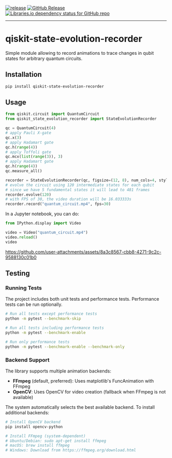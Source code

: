 [![release](https://github.com/sarumaj/qiskit-state-evolution-recorder/actions/workflows/release.yml/badge.svg)](https://github.com/sarumaj/qiskit-state-evolution-recorder/actions/workflows/release.yml)
[![GitHub Release](https://img.shields.io/github/v/release/sarumaj/qiskit-state-evolution-recorder?logo=github)](https://github.com/sarumaj/qiskit-state-evolution-recorder/releases/latest)
[![Libraries.io dependency status for GitHub repo](https://img.shields.io/librariesio/github/sarumaj/qiskit-state-evolution-recorder)](https://github.com/sarumaj/qiskit-state-evolution-recorder/blob/main/requirements.txt)

---

# qiskit-state-evolution-recorder

Simple module allowing to record animations to trace changes in qubit states for arbitrary quantum circuits.

## Installation

```bash
pip install qiskit-state-evolution-recorder
```

## Usage

```python
from qiskit.circuit import QuantumCircuit
from qiskit_state_evolution_recorder import StateEvolutionRecorder

qc = QuantumCircuit(4)
# apply Pauli X-gate
qc.x(3)
# apply Hadamart gate
qc.h(range(4))
# apply Toffoli gate
qc.mcx(list(range(3)), 3)
# apply Hadamart gate
qc.h(range(4))
qc.measure_all()

recorder = StateEvolutionRecorder(qc, figsize=(12, 8), num_cols=4, style={'name': 'bw'})
# evolve the circuit using 120 intermediate states for each qubit
# since we have 5 fundamental states it will lead to 481 frames
recorder.evolve(120)
# with FPS of 30, the video duration will be 16.033333s
recorder.record("quantum_circuit.mp4", fps=30)
```

In a Jupyter notebook, you can do:

```python
from IPython.display import Video

video = Video("quantum_circuit.mp4")
video.reload()
video
```

https://github.com/user-attachments/assets/8a3c8567-cbb8-4271-9c2c-9588130c01b0

## Testing

### Running Tests

The project includes both unit tests and performance tests. Performance tests can be run optionally.

```bash
# Run all tests except performance tests
python -m pytest --benchmark-skip

# Run all tests including performance tests
python -m pytest --benchmark-enable

# Run only performance tests
python -m pytest --benchmark-enable --benchmark-only
```

### Backend Support

The library supports multiple animation backends:

- **FFmpeg** (default, preferred): Uses matplotlib's FuncAnimation with FFmpeg
- **OpenCV**: Uses OpenCV for video creation (fallback when FFmpeg is not available)

The system automatically selects the best available backend. To install additional backends:

```bash
# Install OpenCV backend
pip install opencv-python

# Install FFmpeg (system-dependent)
# Ubuntu/Debian: sudo apt-get install ffmpeg
# macOS: brew install ffmpeg
# Windows: Download from https://ffmpeg.org/download.html
```
